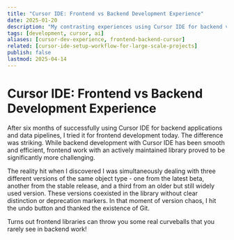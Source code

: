 ```yaml
---
title: "Cursor IDE: Frontend vs Backend Development Experience"
date: 2025-01-20
description: "My contrasting experiences using Cursor IDE for backend versus frontend development. Why AI coding assistants excel with backend tasks but struggle with complex frontend libraries."
tags: [development, cursor, ai]
aliases: [cursor-dev-experience, frontend-backend-cursor]
related: [cursor-ide-setup-workflow-for-large-scale-projects]
publish: false
lastmod: 2025-04-14
---
```


# Cursor IDE: Frontend vs Backend Development Experience

After six months of successfully using Cursor IDE for backend applications and data pipelines, I tried it for frontend development today. The difference was striking. While backend development with Cursor IDE has been smooth and efficient, frontend work with an actively maintained library proved to be significantly more challenging.

The reality hit when I discovered I was simultaneously dealing with three different versions of the same object type - one from the latest beta, another from the stable release, and a third from an older but still widely used version. These versions coexisted in the library without clear distinction or deprecation markers. In that moment of version chaos, I hit the undo button and thanked the existence of Git.

Turns out frontend libraries can throw you some real curveballs that you rarely see in backend work! 